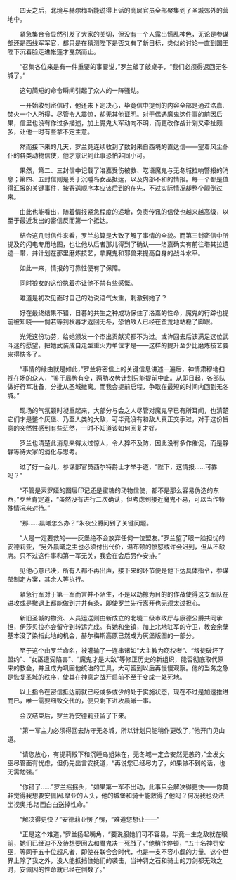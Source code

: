 　　四天之后，北境与赫尔梅斯能说得上话的高层官员全部聚集到了圣城郊外的营地中。

　　紧急集合令显然引发了大家的关切，但没有一个人露出慌乱神色，无论是参谋部还是西线军军官，都只是在猜测陛下是否又有了新目标，类似的讨论一直到国王陛下沉着脸走进帐篷才戛然而止。

　　“召集各位来是有一件重要的事要说，”罗兰敲了敲桌子，“我们必须得返回无冬城了。”

　　这句简短的命令瞬间引起了众人的一阵骚动。

　　一开始收到密信时，他还未下定决心，毕竟信中提到的内容全部是通过洛嘉.焚火一个人所得，尽管令人震惊，却无其他证明。对于偶遇魔鬼这件事的前因后果，信里也没有作过多描述，加上魔鬼大军动向不明，而更改作战计划又牵扯颇多，让他一时有些拿不定主意。

　　然而接下来的几天，罗兰竟连续收到了数封来自西境的直达信——望着风尘仆仆的各类动物信使，他才意识到此事恐怕非同小可。

　　果然，第二、三封信中记载了洛嘉受伤被救、呓语魔鬼与无冬城拉响警报的消息；第四、五封信则是关于沉睡岛女巫抵达，以及内部不和的情报。每一个都是值得汇报的关键事件，按寄送顺序本应该后到的在先，不过实际情况却整个颠倒过来。

　　由此也能看出，随着情报紧急程度的递增，负责传讯的信使也越来越高级，以至于最近发出的密信反而第一个抵达。

　　结合这几封信件来看，罗兰总算是大致了解了事情的全貌。而第三封密信中所提及的闪电专用地图，也让他从后者那儿得到了确认——洛嘉确实有前往塔其拉遗迹一带，并计划在那里磨炼技艺，拿魔鬼和邪兽来提高自身的战斗水平。

　　如此一来，情报的可靠性便有了保障。

　　同时狼女的这份执着亦让他不禁有些感慨。

　　难道是初次见面时自己的劝说语气太重，刺激到她了？

　　好在最终结果不错，日暮的共生之种成功保住了洛嘉的性命，魔鬼的行踪也提前被知晓——倘若等到秋暮才返回无冬，恐怕敌人已经在蛮荒地站稳了脚跟。

　　光凭这份功劳，给她颁发一个杰出贡献奖都不为过。或许回去后该满足这位武斗迷的愿望，把她武装成自走型重火力单位才是——这样的提升至少比磨炼技艺要来得快多了。

　　“事情的缘由就是如此，”罗兰将密信上的关键信息讲述一遍后，神情肃穆地扫视在场的众人，“鉴于局势有变，两肋攻势计划只能提前中止。从即日起，各部队做好行军准备，分批从圣城撤离。而我会提前启程，争取在最短的时间内回到无冬城。”

　　现场的气氛顿时凝重起来，大部分与会之人尽管对魔鬼早已有所耳闻，也清楚它们才是整个灰堡、乃至人类的大敌，可毕竟没有和敌人真正交手过，对于这份旨意的突然性感到有些茫然，一时不知道该如何回复才好。

　　罗兰也清楚此消息来得太过惊人，令人猝不及防，因此没有多作催促，而是静静等待大家的消化与思考。

　　过了好一会儿，参谋部官员西尔特爵士才举手道，“陛下，这情报……可靠吗？”

　　“不管是索罗娅的图层印记还是蜜糖的动物信使，都不是那么容易伪造的东西，”罗兰肯定道，“虽然没有进行二次确认，但考虑到接近魔鬼不易，可以当作特殊情况来对待。”

　　“那……晨曦怎么办？”永夜公爵问到了关键问题。

　　“人是一定要救的——灰堡绝不会放弃任何一位盟友。”罗兰望了眼一脸担忧的安德莉亚，“另外晨曦之主也必须付出代价，温布顿的愤怒或许会迟到，但从不缺席。只不过这件事和第一军无关，我会在会后另作安排。”

　　见他心意已决，所有人都不再出声，接下来的环节便是他下达具体指令，参谋部制定方案，其余人等执行。

　　紧急行军对于第一军而言并不陌生，不是以劫掠为目的的作战使得这支军队在进攻或是撤退上都能做到井井有条，即使罗兰先行离开也无须太过担心。

　　新旧圣城的物资、人员运送则由新成立的北境二级市政厅与康德公爵共同承担，伊莎贝拉亦会留守到转运完成。有她和坐镇，加上北地驻军的守卫，教会余孽基本没了染指此地的机会，赫尔梅斯高原已然成为灰堡版图的一部分。

　　至于这个由罗兰命名，被灌输了一连串诸如“大主教为窃权者”、“叛徒破坏了盟约”、“女巫遭受陷害”、“魔鬼才是大敌”等修正历史的新组织，能否彻底取代原来的教会，并且成为巩固他统治的工具，大可留到以后再慢慢观察。他的当务之急是恢复圣城的秩序，使其在神意之战开启前不至于变成一处死地。

　　以上指令在密信抵达前就已经或多或少的处于实施状态，现在不过是加速推进而已，唯一需要细致交代的，便只剩下进攻晨曦一事。

　　会议结束后，罗兰将安德莉亚留了下来。

　　“第一军主力必须得回去防守无冬城，所以计划只能稍作更改了，”他开门见山道。

　　“请您放心，有提莉殿下和沉睡岛姐妹在，无冬城一定会安然无恙的，”金发女巫尽管面有忧虑，但仍先出言安抚道，“再说您已经尽力了，如果做不到的话，也无需勉强。”

　　“你错了……”罗兰摇摇头，“如果第一军不出动，此事只会解决得更快——你莫非觉得我想要安佩因.摩亚的人头，他的城堡和骑士能救得了他吗？何况我也没法坐视奥托.洛西白白送掉性命。”

　　“解决得更快？”安德莉亚愣了愣，“难道您想让——”

　　“正是这个难道，”罗兰扬起嘴角，“要说服她们可不容易，毕竟一生之敌就在眼前，她们已经迫不及待想要回去和魔鬼决一死战了。”他稍作停顿，“五十名神罚女巫，等同于五十位超凡者，即使在联合会时代，也是一支不容小觑的力量。这个世界上除了我之外，没人能抵挡住她们的袭击，当神罚之石和骑士的刀剑都无效之时，安佩因的性命就已经在倒数了。”

　　

　　
